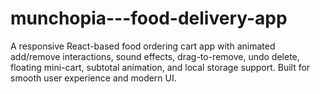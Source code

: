 # munchopia---food-delivery-app
A responsive React-based food ordering cart app with animated add/remove interactions, sound effects, drag-to-remove, undo delete, floating mini-cart, subtotal animation, and local storage support. Built for smooth user experience and modern UI.
